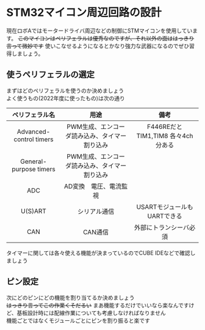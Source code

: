 # STM32マイコン周辺回路の設計  

現在ロボAではモータードライバ周辺などの制御にSTMマイコンを使用しています。
~~このマイコンはペリフェラルは優秀なのですが、それ以外の面ははっきり言って微妙です~~
使いこなせるようになるとかなり強力な武器になるのでぜひ習得しましょう。

## 使うペリフェラルの選定  

まずはどのペリフェラルを使うのか決めましょう  
よく使うもの(2022年度に使ったもの)は次の通り  

| ペリフェラル名 | 用途 | 備考 |
| :---: | :---: | :---: |
| Advanced-control timers | PWM生成、エンコーダ読み込み、タイマー割り込み | F446REだとTIM1,TIM8 各々4ch分ある |
| General-purpose timers | PWM生成、エンコーダ読み込み、タイマー割り込み |  |
| ADC | AD変換　電圧、電流監視 |  |
| U(S)ART | シリアル通信 | USARTモジュールもUARTできる |
| CAN | CAN通信 | 外部にトランシーバ必須 |

タイマーに関しては各々使える機能が決まっているのでCUBE IDEなどで確認しましょう

## ピン設定  

次にどのピンにどの機能を割り当てるか決めましょう  
~~はっきり言ってこの作業くそだるい~~
まあ機能するだけでいいなら楽なんですけど、基板設計時には配線作業についても考慮しなければなりません  
機能ごとではなくモジュールごとにピンを割り振ると楽です  